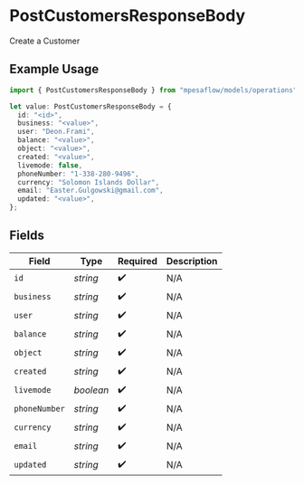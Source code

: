 # PostCustomersResponseBody

Create a Customer

## Example Usage

```typescript
import { PostCustomersResponseBody } from "mpesaflow/models/operations";

let value: PostCustomersResponseBody = {
  id: "<id>",
  business: "<value>",
  user: "Deon.Frami",
  balance: "<value>",
  object: "<value>",
  created: "<value>",
  livemode: false,
  phoneNumber: "1-338-280-9496",
  currency: "Solomon Islands Dollar",
  email: "Easter.Gulgowski@gmail.com",
  updated: "<value>",
};
```

## Fields

| Field              | Type               | Required           | Description        |
| ------------------ | ------------------ | ------------------ | ------------------ |
| `id`               | *string*           | :heavy_check_mark: | N/A                |
| `business`         | *string*           | :heavy_check_mark: | N/A                |
| `user`             | *string*           | :heavy_check_mark: | N/A                |
| `balance`          | *string*           | :heavy_check_mark: | N/A                |
| `object`           | *string*           | :heavy_check_mark: | N/A                |
| `created`          | *string*           | :heavy_check_mark: | N/A                |
| `livemode`         | *boolean*          | :heavy_check_mark: | N/A                |
| `phoneNumber`      | *string*           | :heavy_check_mark: | N/A                |
| `currency`         | *string*           | :heavy_check_mark: | N/A                |
| `email`            | *string*           | :heavy_check_mark: | N/A                |
| `updated`          | *string*           | :heavy_check_mark: | N/A                |